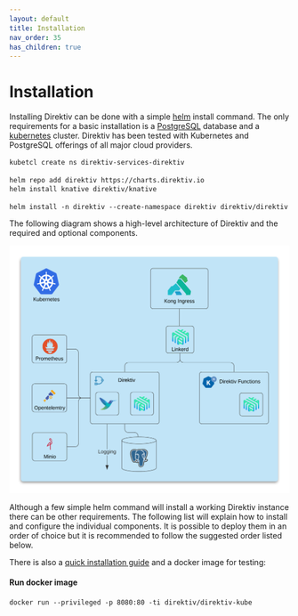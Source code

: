 ```yaml
---
layout: default
title: Installation
nav_order: 35
has_children: true
---
```


# Installation

Installing Direktiv can be done with a simple [helm](https://helm.sh/) install command. The only requirements for a basic installation is a [PostgreSQL](database.html) database and a [kubernetes](kubernetes.html) cluster. Direktiv has been tested with Kubernetes and PostgreSQL offerings of all major cloud providers.

```shell
kubetcl create ns direktiv-services-direktiv

helm repo add direktiv https://charts.direktiv.io
helm install knative direktiv/knative

helm install -n direktiv --create-namespace direktiv direktiv/direktiv  
```

The following diagram shows a high-level architecture of Direktiv and the required and optional components.

<p align="center">
<img src="overview.png" alt="Direktiv overview"/>
</p>

Although a few simple helm command will install a working Direktiv instance there can be other requirements. The following list will explain how to install and configure the individual components. It is possible to deploy them in an order of choice but it is recommended to follow the suggested order listed below.

There is also a [quick installation guide](summary.html) and a docker image for testing:

#### Run docker image
```console
docker run --privileged -p 8080:80 -ti direktiv/direktiv-kube
```

